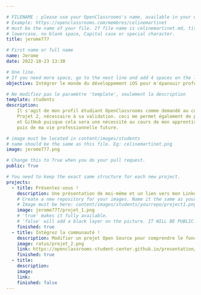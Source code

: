 ```yaml
---

# FILENAME : please use your OpenClassrooms's name, available in your url.
# Example: https://openclassrooms.com/membres/celinemartinet
# must be the name of your file. If file name is celinemartinet.md, title is celinemartinet.
# lowercase, no blank space, Capital case or special character.
title: jerome777

# First name or full name
name: Jerome
date: 2022-10-23 13:30

# One line.
# If you need more space, go to the next line and add 4 spaces on the left, as in 'description'.
objective: Intégrer le monde du développement iOS pour m'épanouir professionellement.

# Ne modifiez pas le paramètre 'template', seulement la description
template: students
description:
    Il s'agit de mon profil étudiant OpenClassrooms comme demandé au cours du
    Projet 2, nécessaire à sa validation. ceci me permet également de pratiquer Git
    et GitHub puisque cela sera une nécessité au cours de mon apprentissage
    puis de ma vie professionnelle future.

# image must be located in content/images/students
# name should be the same as this file. Eg: celinemartinet.png
image: jerome777.png

# Change this to True when you do your pull request.
public: True

# You need to keep the exact same structure for each new project.
projects:
  - title: Présentez-vous !
    description: Une présentation de moi-même et un lien vers mon LinkedIn.
    # Create a new repository for your images. Name it the same as your nickname and profile picture.
    # Image must be here: content/images/students/yourrepo/project1.png
    image: jerome777/projet_1.png
    # 'true' makes it fully available.
    # 'false' will add a black layer on the picture. IT WILL BE PUBLIC!
    finished: true
  - title: Intégrez la communauté !
    description: Modifier un projet Open Source pour comprendre le fonctionnement de Git, de Github et des pull requests.
    image: ratus/projet_2.png
    link: https://openclassrooms-student-center.github.io/presentation/students/ratus.html
    finished: true
  - title:
    description:
    image:
    link:
    finished: false
---
```

